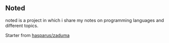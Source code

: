 ## Noted
noted is a project in which i share my notes on programming languages and different topics.

Starter from [hasparus/zaduma](https://github.com/hasparus/zaduma)
